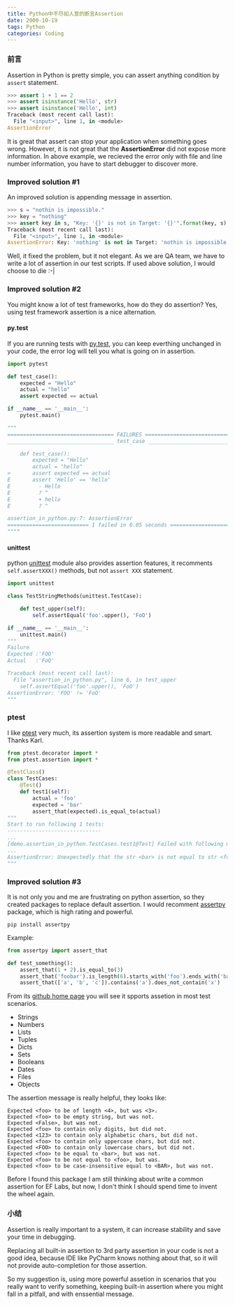 ```yaml
---
title: Python中不尽如人意的断言Assertion
date: 2000-10-19
tags: Python
categories: Coding
---
```

### 前言

Assertion in Python is pretty simple, you can assert anything condition by `assert` statement.

```python
>>> assert 1 + 1 == 2
>>> assert isinstance('Hello', str)
>>> assert isinstance('Hello', int)
Traceback (most recent call last):
  File "<input>", line 1, in <module>
AssertionError
```

It is great that assert can stop your application when something goes wrong. However, it is not great that the **AssertionError** did not expose more information. In above example, we recieved the error only with file and line number information, you have to start debugger to discover more. 

### Improved solution #1

An improved solution is appending message in assertion.

```python
>>> s = "nothin is impossible."
>>> key = "nothing"
>>> assert key in s, "Key: '{}' is not in Target: '{}'".format(key, s)
Traceback (most recent call last):
  File "<input>", line 1, in <module>
AssertionError: Key: 'nothing' is not in Target: 'nothin is impossible.'
```

Well, it fixed the problem, but it not elegant.  As we are QA team, we have to write a lot of assertion in our test scripts. If used above solution, I would choose to die :-|

### Improved solution #2

You might know a lot of test frameworks, how do they do assertion? Yes, using test framework assertion is a nice alternation. 

#### py.test

If you are running tests with [py.test](https://pypi.python.org/pypi/pytest), you can keep everthing unchanged in your code, the error log will tell you what is going on in assertion.

```python
import pytest

def test_case():
    expected = "Hello"
    actual = "hello"
    assert expected == actual

if __name__ == '__main__':
    pytest.main()

"""
================================== FAILURES ===================================
__________________________________ test_case __________________________________

    def test_case():
        expected = "Hello"
        actual = "hello"
>       assert expected == actual
E       assert 'Hello' == 'hello'
E         - Hello
E         ? ^
E         + hello
E         ? ^

assertion_in_python.py:7: AssertionError
========================== 1 failed in 0.05 seconds ===========================
""""
```

#### unittest

python [unittest](https://docs.python.org/3/library/unittest.html) module also provides assertion features, it recomments `self.assertXXX()` methods, but not `assert XXX` statement.

```python
import unittest

class TestStringMethods(unittest.TestCase):

    def test_upper(self):
        self.assertEqual('foo'.upper(), 'FoO')

if __name__ == '__main__':
    unittest.main()
"""
Failure
Expected :'FOO'
Actual   :'FoO'

Traceback (most recent call last):
  File "assertion_in_python.py", line 6, in test_upper
    self.assertEqual('foo'.upper(), 'FoO')
AssertionError: 'FOO' != 'FoO'
"""
```

### ptest

I like [ptest](https://pypi.python.org/pypi/ptest) very much, its assertion system is more readable and smart. Thanks Karl.

```python
from ptest.decorator import *
from ptest.assertion import *

@TestClass()
class TestCases:
    @Test()
    def test1(self):
        actual = 'foo'
        expected = 'bar'
        assert_that(expected).is_equal_to(actual)
"""
Start to run following 1 tests:
------------------------------
...
[demo.assertion_in_python.TestCases.test1@Test] Failed with following message:
...
AssertionError: Unexpectedly that the str <bar> is not equal to str <foo>.
"""
```

### Improved solution #3

It is not only you and me are frustrating on python assertion, so they created packages to replace default assertion. I would recomment [assertpy](https://pypi.python.org/pypi/assertpy) package, which is high rating and powerful.

```shell
pip install assertpy
```

Example:

```python
from assertpy import assert_that

def test_something():
    assert_that(1 + 2).is_equal_to(3)
    assert_that('foobar').is_length(6).starts_with('foo').ends_with('bar')
    assert_that(['a', 'b', 'c']).contains('a').does_not_contain('x')
```

From its [github home page](https://github.com/ActivisionGameScience/assertpy) you will see it spports assetion in most test scenarios.

- Strings
- Numbers
- Lists
- Tuples
- Dicts
- Sets
- Booleans
- Dates
- Files
- Objects

The assertion message is really helpful, they looks like:

```
Expected <foo> to be of length <4>, but was <3>.
Expected <foo> to be empty string, but was not.
Expected <False>, but was not.
Expected <foo> to contain only digits, but did not.
Expected <123> to contain only alphabetic chars, but did not.
Expected <foo> to contain only uppercase chars, but did not.
Expected <FOO> to contain only lowercase chars, but did not.
Expected <foo> to be equal to <bar>, but was not.
Expected <foo> to be not equal to <foo>, but was.
Expected <foo> to be case-insensitive equal to <BAR>, but was not.
```

Before I found this package I am still thinking about write a common assertion for EF Labs, but now, I don't think I should spend time to invent the wheel again.

### 小结

Assertion is really important to a system, it can increase stability and save your time in debugging. 

Replacing all built-in assertion to 3rd party assertion in your code is not a good idea, because IDE like PyCharm knows nothing about that, so it will not provide auto-completion for those assertion. 

So my suggestion is, using more powerful assetion in scenarios that you really want to verify something, keeping built-in assertion where you might fall in a pitfall, and with enssential message.